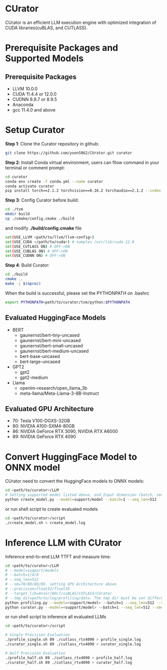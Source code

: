 
# CUrator
  CUrator is an efficient LLM execution engine with optimized integration of CUDA libraries(cuBLAS, and CUTLASS).

# Prerequisite Packages and Supported Models

## **Prerequisite Packages**
- LLVM 10.0.0
- CUDA 11.4.4 or 12.0.0
- CUDNN 8.9.7 or 8.9.5
- Anaconda
- gcc 11.4.0 and above


# **Setup Curator**

**Step 1**: Clone the Curator repository in github:
```bash
git clone https://github.com/yoon5862/CUrator.git curator
```

**Step 2**: Install Conda virtual environment, users can fllow command in your terminal or comment prompt:
```bash
cd curator
conda env create -f conda.yml --name curator
conda activate curator
pip install torch==2.1.2 torchvision==0.16.2 torchaudio==2.1.2 --index-url https://download.pytorch.org/whl/cu118
```

**Step 3**: Config Curator before build:
```bash
cd ./tvm
mkdir build
cp ./cmake/config.cmake ./build
```
and modify **./build/config.cmake** file
```bash
set(USE_LLVM <path/to/llvm/llvm-config>)
set(USE_CUDA </path/to/cuda>) # xamples /usr/lib/cuda-12.0
set(USE_CUTLASS ON) # OFF->ON
set(USE_CUBLAS ON) # OFF->ON
set(USE_CUDNN ON) # OFF->ON
```
**Step 4**: Build Curator:
```bash
cd ./build
cmake ..
make -j $(nproc)
```
When the build is successful, please set the PYTHONPATH on .bashrc
```bash
export PYTHONPATH=path/to/curator/tvm/python:$PYTHONPATH
```

## **Evaluated HuggingFace Models**
* BERT
  * gaunernst/bert-tiny-uncased
  * gaunernst/bert-mini-uncased
  * gaunernst/bert-small-uncased
  * gaunernst/bert-medium-uncased
  * bert-base-uncased
  * bert-large-uncased
* GPT2
  * gpt2
  * gpt2-medium
* Llama
  * openlm-research/open_llama_3b
  * meta-llama/Meta-Llama-3-8B-Instruct

## **Evaluated GPU Architecture**
  - 70: Tesla V100-DGXS-32GB
  - 80: NVIDIA A100-SXM4-80GB
  - 86: NVIDIA GeForce RTX 3090, NVIDIA RTX A6000
  - 89: NVIDIA GeForce RTX 4090

# **Convert HuggingFace Model to ONNX model**

CUrator need to convert the HuggingFace models to ONNX models:
```bash
cd <path/to/curator>/LLM
# Setting supported model listed above, and Input dimension (batch, seq_len)
python create_model.py --model=support/model --batch=1 --seq_len=512
```

or run shell script to create evaluated models
```bash
cd <path/to/curator>/script
./create_model.sh > create_model.log
```

# **Inference LLM with CUrator**
Inference end-to-end LLM TTFT and measure time:
```bash
cd <path/to/curator>/LLM
# --model=support/models
# --batch=1/4/8
# --seq_len=512
# --sm=70/80/86/89. setting GPU Architecture above
# --precision=float32/float16
# --target_lib=Ansor/BOLT/cuBLAS/CUTLASS/CUrator
# --tmp_dir=path/to/log/profiling/data. The tmp_dir must be set differently for each GPU
python profiling.py --model=<support/model> --batch=1 --seq_len=512 --sm=<SM> --precision=float16 --target_lib=CUrator --tmp_dir=./cutlass_<GPU_names>
python curator.py --model=<support/model> --batch=1 --seq_len=512 --sm=<SM> --precision=float16 --tmp_dir=./cutlass_<GPU_names>
```

or run shell script to inference all evaluated LLMs
```bash
cd <path/to/curator>/script

# Single Precision Evaluation
./profile_single.sh 89 ./cutlass_rtx4090 > profile_single.log
./curator_single.sh 89 ./cutlass_rtx4090 > curator_single.log

# Half Precision Evaluation
./profile_half.sh 89 ./cutlass_rtx4090 > profile_half.log
./curator_half.sh 89 ./cutlass_rtx4090 > curator_half.log
```